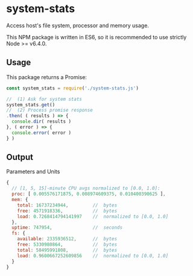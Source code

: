 # system-stats
Access host's file system, processor and memory usage.

This NPM package is written in ES6, so it is recommended to use strictly Node >= v6.4.0.

## Usage
This package returns a Promise:

```js
const system_stats = require('./system-stats.js')

//  (1) Ask for system stats
system_stats.get()
//  (2) Process promise response
.then( ( results ) => {
  console.dir( results )
}, ( error ) => {
  console.error( error )
} )
```

## Output
Parameters and Units

```js
{
  // [1, 5, 15]-minute CPU avgs normalized to [0.0, 1.0]:
  proc: [ 0.005576171875, 0.008974609375, 0.010400390625 ],
  mem: {
    total: 16737234944,         //  bytes
    free: 4571918336,           //  bytes
    load: 0.7268414794141997    //  normalized to [0.0, 1.0]
  },
  uptime: 747954,               //  seconds
  fs: {
    available: 2335936512,      //  bytes
    free: 5330980864,           //  bytes
    total: 58495991808,         //  bytes
    load: 0.9600667252609856    //  normalized to [0.0, 1.0]
  }
}
```
